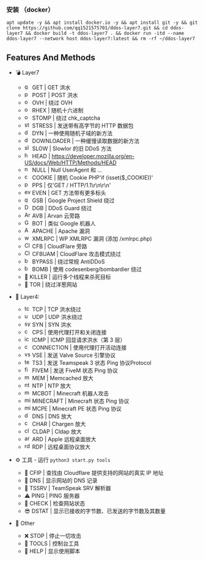 ### 安装 （docker）

	apt update -y && apt install docker.io -y && apt install git -y && git clone https://github.com/qq1521575701/ddos-layer7.git && cd ddos-layer7 && docker build -t ddos-layer7 . && docker run -itd --name ddos-layer7 --network host ddos-layer7:latest && rm -rf ~/ddos-layer7







## Features And Methods

 * 💣 Layer7

   * <img src="https://img.icons8.com/cotton/344/domain.png" width="16" height="16" alt="get"> GET | GET 洪水
   * <img src="https://cdn0.iconfinder.com/data/icons/database-storage-5/60/server__database__fire__burn__safety-512.png" width="16" height="16" alt="post"> POST  | POST 洪水
   * <img src="https://static-00.iconduck.com/assets.00/ovh-icon-2048x2048-l4c3izvg.png" width="16" height="16" alt="ovh"> OVH | 绕过 OVH
   * <img src="https://cdn-icons-png.flaticon.com/512/1691/1691948.png" width="16" height="16" alt="ovh"> RHEX | 随机十六进制
   * <img src="https://cdn-icons-png.flaticon.com/512/4337/4337972.png" width="16" height="16" alt="ovh"> STOMP | 绕过 chk_captcha
   * <img src="https://cdn.iconscout.com/icon/premium/png-256-thumb/cyber-bullying-2557797-2152371.png" width="16" height="16" alt="stress"> STRESS | 发送带有高字节的 HTTP 数据包
   * <img src="https://pbs.twimg.com/profile_images/1351562987224641544/IKb4q_yd_400x400.jpg" width="16" height="16" alt="dyn"> DYN  | 一​​种使用随机子域的新方法
   * <img src="https://cdn-icons-png.flaticon.com/512/6991/6991643.png" width="16" height="16" alt="downloader"> DOWNLOADER | 一种缓慢读取数据的新方法
   * <img src="https://cdn2.iconfinder.com/data/icons/poison-and-venom-fill/160/loris2-512.png" width="16" height="16" alt="slow"> SLOW  | Slowlor 的旧 DDoS 方法
   * <img src="https://lyrahosting.com/wp-content/uploads/2020/06/ddos-how-work-icon.png" width="16" height="16" alt="head"> HEAD | https://developer.mozilla.org/en-US/docs/Web/HTTP/Methods/HEAD
   * <img src="https://img.icons8.com/plasticine/2x/null-symbol.png" width="16" height="16" alt="null"> NULL | Null UserAgent 和 ...
   * <img src="https://i.pinimg.com/originals/03/2e/7d/032e7d0755cd511c753bcb6035d44f68.png" width="16" height="16" alt="cookie"> COOKIE | 随机 Cookie PHP'if (isset($_COOKIE))'
   * <img src="https://cdn0.iconfinder.com/data/icons/dicticons-files-folders/32/office_pps-512.png" width="16" height="16" alt="pps"> PPS | 仅'GET / HTTP/1.1\r\n\r\n'
   * <img src="https://cdn3.iconfinder.com/data/icons/internet-security-14/48/DDoS_website_webpage_bomb_virus_protection-512.png" width="16" height="16" alt="even"> EVEN | GET 方法带有更多标头
   * <img src="https://iili.io/HU9BC74.png" width="16" height="16" alt="googleshield"> GSB | Google Project Shield 绕过
   * <img src="https://seeklogo.com/images/D/ddos-guard-logo-CFEFCA409C-seeklogo.com.png" width="16" height="16" alt="DDoSGuard"> DGB  | DDoS Guard 绕过
   * <img src="https://i.imgur.com/bGL8qfw.png" width="16" height="16" alt="ArvanCloud"> AVB | Arvan 云旁路
   * <img src="https://iili.io/HU9BC74.png" width="16" height="16" alt="Google bot"> BOT | 类似 Google 机器人
   * <img src="https://upload.wikimedia.org/wikipedia/commons/thumb/a/a8/Apache_HTTP_Server_Logo_%282016%29.svg/1000px-Apache_HTTP_Server_Logo_%282016%29.svg.png" width="16" height="16" alt="Apache Webserver"> APACHE  | Apache 漏洞
   * <img src="https://icon-library.com/images/icon-for-wordpress/icon-for-wordpress-16.jpg" width="16" height="16" alt="wordpress expliot"> XMLRPC | WP XMLRPC 漏洞 (添加 /xmlrpc.php)
   * <img src="https://techcrunch.com/wp-content/uploads/2019/06/J2LlHqT3qJl0bG9Alpgc-1-730x438.png?w=730" width="16" height="16" alt="CloudFlare"> CFB | CloudFlare 旁路
   * <img src="https://techcrunch.com/wp-content/uploads/2019/06/J2LlHqT3qJl0bG9Alpgc-1-730x438.png?w=730" width="16" height="16" alt="CloudFlare UnderAttack Mode"> CFBUAM | CloudFlare 攻击模式绕过
   * <img src="http://iclouddnsbypass.com/wp-content/uploads/2015/02/iCloudDNSBypassServer.ico" width="16" height="16" alt="bypass"> BYPASS | 绕过常规 AntiDDoS
   * <img src="https://cdn-icons-png.flaticon.com/512/905/905568.png" width="16" height="16" alt="bypass"> BOMB  | 使用 codesenberg/bombardier 绕过
   * 🔪 KILLER  | 运行多个线程来杀死目标
   * 🧅 TOR  | 绕过洋葱网站


* 🧨 Layer4: 
  * <img src="https://raw.githubusercontent.com/kgretzky/pwndrop/master/media/pwndrop-logo-512.png" width="16" height="16" alt="tcp"> TCP | TCP 洪水绕过
  * <img src="https://styles.redditmedia.com/t5_2rxmiq/styles/profileIcon_snoob94cdb09-c26c-4c24-bd0c-66238623cc22-headshot.png" width="16" height="16" alt="udp"> UDP | UDP 洪水绕过
  * <img src="https://cdn-icons-png.flaticon.com/512/1918/1918576.png" width="16" height="16" alt="syn"> SYN | SYN 洪水
  * <img src="https://cdn-icons-png.flaticon.com/512/1017/1017466.png" width="16" height="16" alt="cps"> CPS | 使用代理打开和关闭连接
  * <img src="https://icon-library.com/images/icon-ping/icon-ping-28.jpg" width="16" height="16" alt="icmp"> ICMP  | ICMP 回显请求洪水（第 3 层）
  * <img src="https://s6.uupload.ir/files/1059643_g8hp.png" width="16" height="16" alt="connection"> CONNECTION | 使用代理打开活动连接
  * <img src="https://ia803109.us.archive.org/27/items/source-engine-video-projects/source-engine-video-projects_itemimage.png" width="16" height="16" alt="vse"> VSE | 发送 Valve Source 引擎协议
  * <img src="https://mycrackfree.com/wp-content/uploads/2018/08/TeamSpeak-Server-9.png" width="16" height="16" alt="teamspeak 3"> TS3  | 发送 Teamspeak 3 状态 Ping 协议Protocol
  * <img src="https://cdn2.downdetector.com/static/uploads/logo/75ef9fcabc1abea8fce0ebd0236a4132710fcb2e.png" width="16" height="16" alt="fivem"> FIVEM | 发送 FiveM 状态 Ping 协议
  * <img src="https://cdn.iconscout.com/icon/free/png-512/redis-4-1175103.png" width="16" height="16" alt="mem"> MEM  | Memcached 放大
  * <img src="https://lyrahosting.com/wp-content/uploads/2020/06/ddos-attack-icon.png" width="16" height="16" alt="ntp"> NTP | NTP 放大
  * <img src="https://cdn-icons-png.flaticon.com/512/4712/4712139.png" width="16" height="16" alt="mcbot"> MCBOT  | Minecraft 机器人攻击
  * <img src="https://cdn.icon-icons.com/icons2/2699/PNG/512/minecraft_logo_icon_168974.png" width="16" height="16" alt="minecraft"> MINECRAFT  | Minecraft 状态 Ping 协议
  * <img src="https://cdn.icon-icons.com/icons2/2699/PNG/512/minecraft_logo_icon_168974.png" width="16" height="16" alt="minecraft pe"> MCPE | Minecraft PE 状态 Ping 协议
  * <img src="https://cdn-icons-png.flaticon.com/512/2653/2653461.png" width="16" height="16" alt="dns"> DNS  | DNS 放大
  * <img src="https://lyrahosting.com/wp-content/uploads/2020/06/ddos-attack-icon.png" width="16" height="16" alt="chargen"> CHAR  | Chargen 放大
  * <img src="https://encrypted-tbn0.gstatic.com/images?q=tbn:ANd9GcRct5OvjSCpUftyRMm3evgdPOa-f8LbwJFO-A&usqp=CAU" width="16" height="16" alt="cldap"> CLDAP  | Cldap 放大
  * <img src="https://help.apple.com/assets/6171BD2C588E52621824409D/6171BD2D588E5262182440A4/en_US/8b631353e070420f47530bf95f1a7fae.png" width="16" height="16" alt="ard"> ARD | Apple 远程桌面放大
  * <img src="https://www.tenforums.com/geek/gars/images/2/types/thumb__emote__esktop__onnection.png" width="16" height="16" alt="rdp"> RDP | 远程桌面协议放大

* ⚙️ 工具 - 运行
`
python3 start.py tools
`
  * 🌟 CFIP  | 查找由 Cloudflare 提供支持的网站的真实 IP 地址
  * 🔪 DNS  | 显示网站的 DNS 记录
  * 📍  TSSRV  | TeamSpeak SRV 解析器
  * ⚠  PING | PING 服务器
  * 📌 CHECK  | 检查网站状态
  * 😎 DSTAT  | 显示已接收的字节数、已发送的字节数及其数量

* 🎩 Other
  * ❌ STOP  | 停止一切攻击
  * 🌠 TOOLS | 控制台工具
  * 👑 HELP | 显示使用脚本
